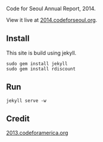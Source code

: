 Code for Seoul Annual Report, 2014.

View it live at [2014.codeforseoul.org](http://2014.codeforseoul.org).

Install
-------

This site is build using jekyll.

    sudo gem install jekyll
    sudo gem install rdiscount

Run
---

    jekyll serve -w

Credit
------
[2013.codeforamerica.org](https://github.com/codeforamerica/annual)